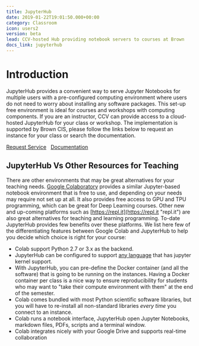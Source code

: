 ```yaml
---
title: JupyterHub
date: 2019-01-22T19:01:50.000+00:00
category: Classroom
icon: users2
version: beta
lead: CCV-hosted Hub providing notebook servers to courses at Brown
docs_link: jupyterhub
---
```

# Introduction

JupyterHub provides a convenient way to serve Jupyter Notebooks for multiple users with a pre-configured computing environment where users do not need to worry about installing any software packages. This set-up free environment is ideal for courses and workshops with computing components. If you are an instructor, CCV can provide access to a cloud-hosted JupyterHub for your class or workshop. The implementation is supported by Brown CIS, please follow the links below to request an instance for your class or search the documentation.
<!-- 
{{< button text="Request Service" href="https://docs.google.com/forms/d/e/1FAIpQLSct9rFCxLhPIezHI-RYRyEuSnvHrPZLMuUSFRTriIyd_3TAfA/viewform?usp=sf_link" >}} {{< button text="Documentation" href="https://docs.ccv.brown.edu/jupyterhub/" >}}
 -->

<div class="d-flex justify-content-center m-1">
<a class="btn btn-primary btn-sm p-1" href="https://docs.google.com/forms/d/e/1FAIpQLSct9rFCxLhPIezHI-RYRyEuSnvHrPZLMuUSFRTriIyd_3TAfA/viewform?usp=sf_link">Request Service</a>&nbsp &nbsp<a class="btn btn-primary btn-sm p-1" href="https://docs.ccv.brown.edu/jupyterhub/">Documentation</a>
</div>

## JupyterHub Vs Other Resources for Teaching

There are other environments that may be great alternatives for your teaching needs. [Google Colaboratory](https://colab.research.google.com/) provides a similar Jupyter-based notebook environment that is free to use, and depending on your needs may require not set up at all. It also provides free access to GPU and TPU programming, which can be great for Deep Learning courses. Other new and up-coming platforms such as [https://repl.it](https://repl.it "repl.it") are also great alternatives for teaching and learning programming. To-date JupyterHub provides few benefits over these platforms. We list here few of the differentiating features between Google Colab and JupyterHub to help you decide which choice is right for your course:

* Colab support Python 2.7 or 3.x as the backend.
* JupyterHub can be configured to support [any language]() that has jupyter kernel support.
* With JupyterHub, you can pre-define the Docker container (and all the software) that is going to be running on the instances. Having a Docker container per class is a nice way to ensure reproducibility for students who may want to "take their compute environment with them" at the end of the semester.
* Colab comes bundled with most Python scientific software libraries, but you will have to re-install all non-standard libraries _every time_ you connect to an instance.
* Colab runs a notebook interface, JupyterHub open Jupyter Notebooks, markdown files, PDFs, scripts and a terminal window.
* Colab integrates nicely with your Google Drive and supports real-time collaboration
